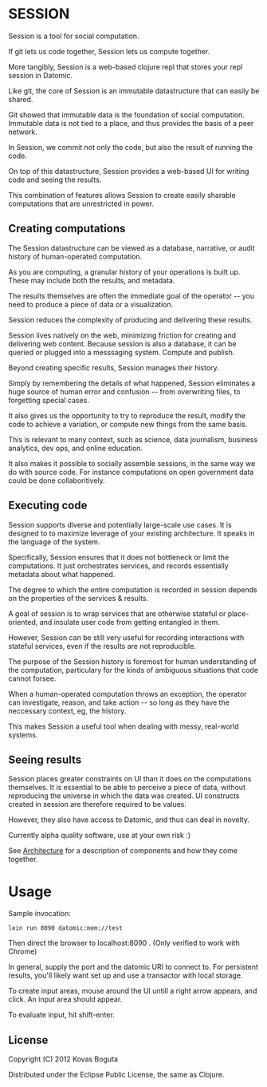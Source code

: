 # SESSION

Session is a tool for social computation. 

If git lets us code together, Session lets us compute together.

More tangibly, Session is a web-based clojure repl that stores your repl session in Datomic. 

Like git, the core of Session is an immutable datastructure that can easily be shared. 

Git showed that immutable data is the foundation of social computation. Immutable data is not tied to a place, and thus provides the basis of a peer network.

In Session, we commit not only the code, but also the result of running the code. 

On top of this datastructure, Session provides a web-based UI for writing code and seeing the results.

This combination of features allows Session to create easily sharable computations that are unrestricted in power.

## Creating computations

The Session datastructure can be viewed as a database, narrative, or audit history of human-operated computation. 

As you are computing, a granular history of your operations is built up. These may include both the results, and metadata.

The results themselves are often the immediate goal of the operator -- you need to produce a piece of data or a visualization.

Session reduces the complexity of producing and delivering these results. 

Session lives natively on the web, minimizing friction for creating and delivering web content. Because session is also a database, it can be queried or plugged into a messsaging system. Compute and publish.

Beyond creating specific results, Session manages their history.

Simply by remembering the details of what happened, Session eliminates a huge source of human error and confusion -- from overwriting files, to forgetting special cases.

It also gives us the opportunity to try to reproduce the result, modify the code to achieve a variation, or compute new things from the same basis.

This is relevant to many context, such as science, data journalism, business analytics, dev ops, and online education.

It also makes it possible to socially assemble sessions, in the same way we do with source code. For instance computations on open government data could be done collaboritively.

## Executing code

Session supports diverse and potentially large-scale use cases. It is designed to to maximize leverage of your existing architecture. It speaks in the language of the system.

Specifically, Session ensures that it does not bottleneck or limit the computations. It just orchestrates services, and records essentially metadata about what happened.

The degree to which the entire computation is recorded in session depends on the properties of the services & results.

A goal of session is to wrap services that are otherwise stateful or place-oriented, and insulate user code from getting entangled in them.

However, Session can be still very useful for recording interactions with stateful services, even if the results are not reproducible.

The purpose of the Session history is foremost for human understanding of the computation, particulary for the kinds of ambiguous situations that code cannot forsee.

When a human-operated computation throws an exception, the operator can investigate, reason, and take action -- so long as they have the neccessary context, eg, the history.

This makes Session a useful tool when dealing with messy, real-world systems. 

## Seeing results

Session places greater constraints on UI than it does on the computations themselves. It is essential to be able to perceive a piece of data, without reproducing the universe in which the data was created. UI constructs created in session are therefore required to be values. 

However, they also have access to Datomic, and thus can deal in novelty.


Currently alpha quality software, use at your own risk :)

See [Architecture](https://github.com/kovasb/session/wiki/Architecture) for a description of components and how they come together.

# Usage

Sample invocation:

    lein run 8090 datomic:mem://test

Then direct the browser to localhost:8090 . (Only verified to work with Chrome)

In general, supply the port and the datomic URI to connect to. For persistent results, you'll likely want set up and use a transactor with local storage.

To create input areas, mouse around the UI untill a right arrow appears, and click. An input area should appear.

To evaluate input, hit shift-enter.

## License

Copyright (C) 2012 Kovas Boguta

Distributed under the Eclipse Public License, the same as Clojure.
